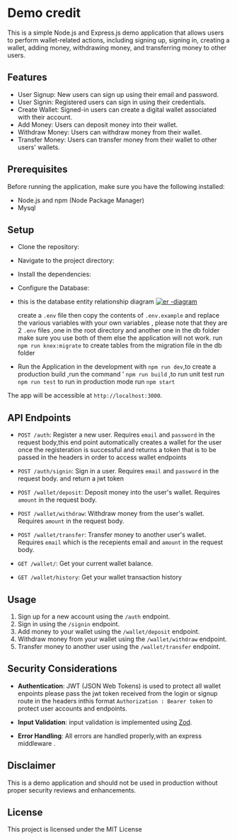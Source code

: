 # Demo credit

This is a simple Node.js and Express.js demo application that allows users to perform wallet-related actions, including signing up, signing in, creating a wallet, adding money, withdrawing money, and transferring money to other users.

## Features

- User Signup: New users can sign up using their email and password.
- User Signin: Registered users can sign in using their credentials.
- Create Wallet: Signed-in users can create a digital wallet associated with their account.
- Add Money: Users can deposit money into their wallet.
- Withdraw Money: Users can withdraw money from their wallet.
- Transfer Money: Users can transfer money from their wallet to other users' wallets.

## Prerequisites

Before running the application, make sure you have the following installed:

- Node.js and npm (Node Package Manager)
- Mysql

## Setup

- Clone the repository:


- Navigate to the project directory:


- Install the dependencies:


- Configure the Database:
- this is the database entity relationship diagram [![er -diagram](https://res.cloudinary.com/dzm0ntibm/image/upload/v1692866600/Untitled_Workspace_1_fgg5p0.png "er -diagram")](https://res.cloudinary.com/dzm0ntibm/image/upload/v1692866600/Untitled_Workspace_1_fgg5p0.png "er -diagram")
   
   create a  `.env` file then copy the contents of  `.env.example` and replace the various  variables with your own  variables , please note that they are 2  `.env` files ,one in the root directory and another one in the db folder make sure you use both of them else the application will not work.   run `npm run knex:migrate` to create tables from the migration file in the db folder
   

- Run the Application in the development with  `npm run dev`,to create a production build ,run the command ' `npm run build` ,to run unit test run  `npm run test` to run in production mode run  `npm start`


The app will be accessible at `http://localhost:3000`.

## API Endpoints

- `POST /auth`: Register a new user. Requires `email` and `password` in the request body,this end point automatically creates a wallet for the user once the registeration is successful and returns a token that is to be passed in the headers in order to access wallet endpoints
- `POST /auth/signin`: Sign in a user. Requires `email` and `password` in the request body. and return a jwt token

- `POST /wallet/deposit`: Deposit money into the user's wallet. Requires `amount` in the request body.

- `POST /wallet/withdraw`: Withdraw money from the user's wallet. Requires `amount` in the request body.

- `POST /wallet/transfer`: Transfer money to another user's wallet. Requires `email`  which is the recepients email and `amount` in the request body.

- `GET /wallet/`: Get your current wallet balance.

- `GET /wallet/history`: Get your  wallet transaction history

## Usage

1. Sign up for a new account using the `/auth` endpoint.
2. Sign in using the `/signin` endpoint.
4. Add money to your wallet using the `/wallet/deposit` endpoint.
5. Withdraw money from your wallet using the `/wallet/withdraw` endpoint.
6. Transfer money to another user using the `/wallet/transfer` endpoint.

## Security Considerations

- **Authentication**:   JWT (JSON Web Tokens) is used to protect all wallet enpoints please pass the jwt token received from the login or signup route in the headers inthis format  `Authorization : Bearer token`  to protect user accounts and endpoints.

- **Input Validation**: input validation is implemented using [Zod](https://zod.dev/ "Zod").
- **Error Handling**: All errors are handled properly,with an express middleware  .


## Disclaimer

This is a demo application and should not be used in production without proper security reviews and enhancements.

## License

This project is licensed under the MIT License
